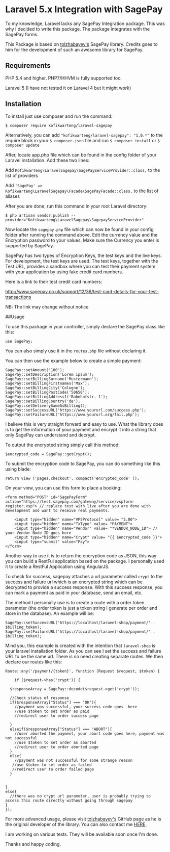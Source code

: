 # Laravel 5.x Integration with SagePay

To my knowledge, Laravel lacks any SagePay Integration package. This was why I decided to write this package. The package integrates with the SagePay forms.

This Package is based on <a href="https://github.com/tolzhabayev/sagepayForm-php" target="_blank">tolzhabayev's</a> SagePay library. Credits goes to him for the development of such an awesome library for SagePay.

## Requirements

PHP 5.4 and higher. PHP7/HHVM is fully supported too.

Laravel 5 (I have not tested it on Laravel 4 but it might work)

## Installation

To install just use composer and run the command:

```$ composer require kofikwarteng/laravel-sagepay```

Alternatively, you can add ````"kofikwarteng/laravel-sagepay": "1.0.*"```` to the require block in your ```$ composer.json``` file and run ```$ composer install``` or ```$ composer update```

After, locate app.php file which can be found in the config folder of your Laravel installation. Add these two lines:

Add ```Kofikwarteng\LaravelSagepay\SagePayServiceProvider::class,``` to the list of providers

Add ```'SagePay' => Kofikwarteng\LaravelSagepay\Facade\SagePayFacade::class,``` to the list of aliases

After you are done, run this command in your root Laravel directory:

```$ php artisan vendor:publish --provider="Kofikwarteng\LaravelSagepay\SagepayServiceProvider"```

Now locate the ```sagepay.php``` file which can now be found in your config folder after running the command above. Edit the currency value and the Encryption password to your values. Make sure the Currency you enter is supported by SagePay.

SagePay has two types of Encryption Keys, the test keys and the live keys. For development, the test keys are used. The test keys, together with the Test URL, provides a sandbox where you can test their payment system with your application by using fake credit card numbers.

Here is a link to their test credit card numbers: 

http://www.sagepay.co.uk/support/12/36/test-card-details-for-your-test-transactions

NB: The link may change without notice

##Usage

To use this package in your controller, simply declare the SagePay class like this:

````use SagePay;````

You can also simply use it in the ````routes.php```` file without declaring it.

You can then use the example below to create a simple payment:
```
SagePay::setAmount('100');
SagePay::setDescription('Lorem ipsum');
SagePay::setBillingSurname('Mustermann');
SagePay::setBillingFirstnames('Max');
SagePay::setBillingCity('Cologne');
SagePay::setBillingPostCode('50650');
SagePay::setBillingAddress1('Bahnhofstr. 1');
SagePay::setBillingCountry('de');
SagePay::setDeliverySameAsBilling();
SagePay::setSuccessURL('https://www.yoururl.com/success.php');
SagePay::setFailureURL('https://www.yoururl.org/fail.php');
```
I believe this is very straight forward and easy to use. What the library does is to get the information of your payment and encrypt it into a string that only SagePay can understand and decrypt.

To output the encrypted string simply call this method:

```$encrypted_code = SagePay::getCrypt();```

To submit the encryption code to SagePay, you can do something like this using blade:

``return view ('pages.checkout', compact('encrypted_code' ));``

On your view, you can use this form to place a booking:
```
<form method="POST" id="SagePayForm" action="https://test.sagepay.com/gateway/service/vspform-register.vsp"> // replace test with live after you are done with development and want to receive real payments.

    <input type="hidden" name="VPSProtocol" value= "3.00">
    <input type="hidden" name="TxType" value= "PAYMENT">
    <input type="hidden" name="Vendor" value= "*VENDOR_NODE_ID"> // your Vendor Node ID goes here
    <input type="hidden" name="Crypt" value= "{{ $encrypted_code }}">
    <input type="submit" value="Pay">
</form>
```

Another way to use it is to return the encryption code as JSON, this way you can build a RestFul application based on the package. I personally used it to create a RestFul Application using AngularJS.

To check for success, sagepay attaches a url parameter called ```crypt``` to the success and failure url which is an encrypted string which can be decrypted to provide a success response. With this success response, you can mark a payment as paid in your database, send an email, etc. 

The method I personally use is to create a route with a order token parameter (the order token is just a token string I generate per order and store in the database). An example will be:

````
SagePay::setSuccessURL('https://localhost/laravel-shop/payment/' . $billing_token);
SagePay::setFailureURL('https://localhost/laravel-shop/payment/' . $billing_token);
````

Mind you, this example is created with the intention that ````laravel-shop```` is your laravel installation folder. As you can see I set the success and failure URL to be the same url. There is no need creating separate routes. We then declare our routes like this:

````
Route::any('/payment/{token}', function (Request $request, $token) {
    
    if ($request->has('crypt')) {

  $responseArray = SagePay::decode($request->get('crypt'));

  //Check status of response
  if($responseArray["Status"] === "OK"){
    //payment was successful, your success code goes  here
    //use $token to set order as paid
    //redirect user to order success page
    
  }
  elseif($responseArray["Status"] === "ABORT"){
    //user aborted the payment, your abort code goes here, payment was not successful
    //use $token to set order as aborted
    //redirect user to order aborted page
  }
  else{
    //payment was not successful for some strange reason
   //use $token to set order as failed
   //redirect user to order failed page
  }


}
else{
  //there was no crypt url parameter, user is probably trying to access this route directly without going through sagepay
}
});
````





For more advanced usage, please visit <a href="https://github.com/tolzhabayev/sagepayForm-php" target="_blank">tolzhabayev's</a> GitHub page as he is the original developer of the library. You can also contact me <a href="mailto:kofi@kofikwarteng.com">HERE</a>.

I am working on various tests. They will be available soon once I'm done.

Thanks and happy coding.






